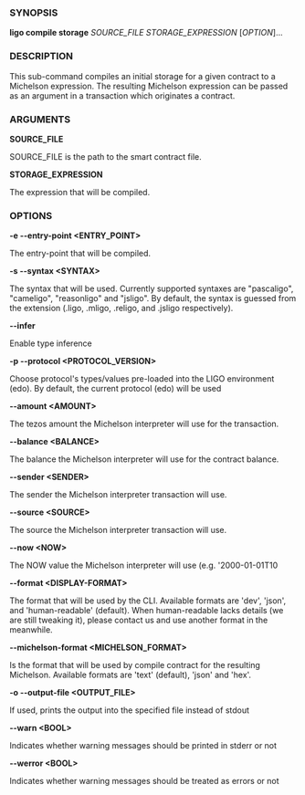 
### SYNOPSIS

**ligo compile storage** *SOURCE_FILE* *STORAGE_EXPRESSION* \[*OPTION*\]\...

### DESCRIPTION

This sub-command compiles an initial storage for a given contract to a Michelson expression. The resulting Michelson expression can be passed as an argument in a transaction which originates a contract.

### ARGUMENTS

**SOURCE_FILE**

SOURCE_FILE is the path to the smart contract file.

**STORAGE_EXPRESSION**

The expression that will be compiled.

### OPTIONS

**-e --entry-point &lt;ENTRY_POINT&gt;**

The entry-point that will be compiled.

**-s --syntax &lt;SYNTAX&gt;**

The syntax that will be used. Currently supported syntaxes are "pascaligo", "cameligo", "reasonligo" and "jsligo". By default, the syntax is guessed from the extension (.ligo, .mligo, .religo, and .jsligo respectively).

**--infer**

Enable type inference

**-p --protocol &lt;PROTOCOL_VERSION&gt;**

Choose protocol's types/values pre-loaded into the LIGO environment  (edo). By default, the current protocol (edo) will be used

**--amount &lt;AMOUNT&gt;**

The tezos amount the Michelson interpreter will use for the transaction.

**--balance &lt;BALANCE&gt;**

The balance the Michelson interpreter will use for the contract balance.

**--sender &lt;SENDER&gt;**

The sender the Michelson interpreter transaction will use.

**--source &lt;SOURCE&gt;**

The source the Michelson interpreter transaction will use.

**--now &lt;NOW&gt;**

The NOW value the Michelson interpreter will use (e.g. '2000-01-01T10

**--format &lt;DISPLAY-FORMAT&gt;**

The format that will be used by the CLI. Available formats are 'dev', 'json', and 'human-readable' (default). When human-readable lacks details (we are still tweaking it), please contact us and use another format in the meanwhile.

**--michelson-format &lt;MICHELSON_FORMAT&gt;**

Is the format that will be used by compile contract for the resulting Michelson. Available formats are 'text' (default), 'json' and 'hex'.

**-o --output-file &lt;OUTPUT_FILE&gt;**

If used, prints the output into the specified file instead of stdout

**--warn &lt;BOOL&gt;**

Indicates whether warning messages should be printed in stderr or not

**--werror &lt;BOOL&gt;**

Indicates whether warning messages should be treated as errors or not

